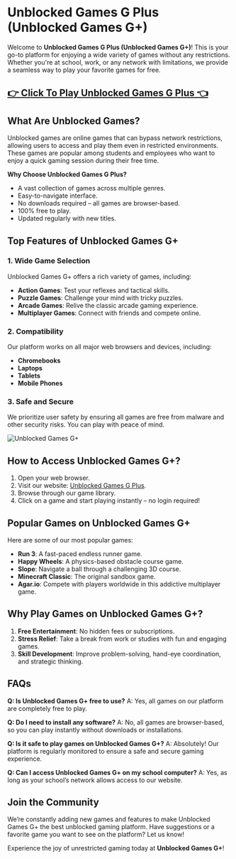 # Unblocked Games G Plus (Unblocked Games G+)

Welcome to **Unblocked Games G Plus (Unblocked Games G+)**! This is your go-to platform for enjoying a wide variety of games without any restrictions. Whether you're at school, work, or any network with limitations, we provide a seamless way to play your favorite games for free.

## <a href="https://classroom-6x-unblocked.github.io/">👉 Click To Play Unblocked Games G Plus 👈</a>

## What Are Unblocked Games?

Unblocked games are online games that can bypass network restrictions, allowing users to access and play them even in restricted environments. These games are popular among students and employees who want to enjoy a quick gaming session during their free time.

**Why Choose Unblocked Games G Plus?**

- A vast collection of games across multiple genres.
- Easy-to-navigate interface.
- No downloads required – all games are browser-based.
- 100% free to play.
- Updated regularly with new titles.

## Top Features of Unblocked Games G+

### 1. Wide Game Selection
Unblocked Games G+ offers a rich variety of games, including:
- **Action Games**: Test your reflexes and tactical skills.
- **Puzzle Games**: Challenge your mind with tricky puzzles.
- **Arcade Games**: Relive the classic arcade gaming experience.
- **Multiplayer Games**: Connect with friends and compete online.

### 2. Compatibility
Our platform works on all major web browsers and devices, including:
- **Chromebooks**
- **Laptops**
- **Tablets**
- **Mobile Phones**

### 3. Safe and Secure
We prioritize user safety by ensuring all games are free from malware and other security risks. You can play with peace of mind.

![Unblocked Games G+](https://github.com/user-attachments/assets/3af32b69-b09b-402e-8b05-1e39346e61a3)

## How to Access Unblocked Games G+?

1. Open your web browser.
2. Visit our website: [Unblocked Games G Plus](https://classroom-6x-unblocked.github.io/).
3. Browse through our game library.
4. Click on a game and start playing instantly – no login required!

## Popular Games on Unblocked Games G+
Here are some of our most popular games:
- **Run 3**: A fast-paced endless runner game.
- **Happy Wheels**: A physics-based obstacle course game.
- **Slope**: Navigate a ball through a challenging 3D course.
- **Minecraft Classic**: The original sandbox game.
- **Agar.io**: Compete with players worldwide in this addictive multiplayer game.

## Why Play Games on Unblocked Games G+?

1. **Free Entertainment**: No hidden fees or subscriptions.
2. **Stress Relief**: Take a break from work or studies with fun and engaging games.
3. **Skill Development**: Improve problem-solving, hand-eye coordination, and strategic thinking.

## FAQs

**Q: Is Unblocked Games G+ free to use?**
A: Yes, all games on our platform are completely free to play.

**Q: Do I need to install any software?**
A: No, all games are browser-based, so you can play instantly without downloads or installations.

**Q: Is it safe to play games on Unblocked Games G+?**
A: Absolutely! Our platform is regularly monitored to ensure a safe and secure gaming experience.

**Q: Can I access Unblocked Games G+ on my school computer?**
A: Yes, as long as your school’s network allows access to our website.

## Join the Community
We’re constantly adding new games and features to make Unblocked Games G+ the best unblocked gaming platform. Have suggestions or a favorite game you want to see on the platform? Let us know!

Experience the joy of unrestricted gaming today at **Unblocked Games G+**!

